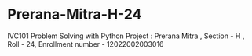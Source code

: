 # Prerana-Mitra-H-24
IVC101 Problem Solving with Python Project : Prerana Mitra , Section - H , Roll - 24, Enrollment number - 12022002003016
